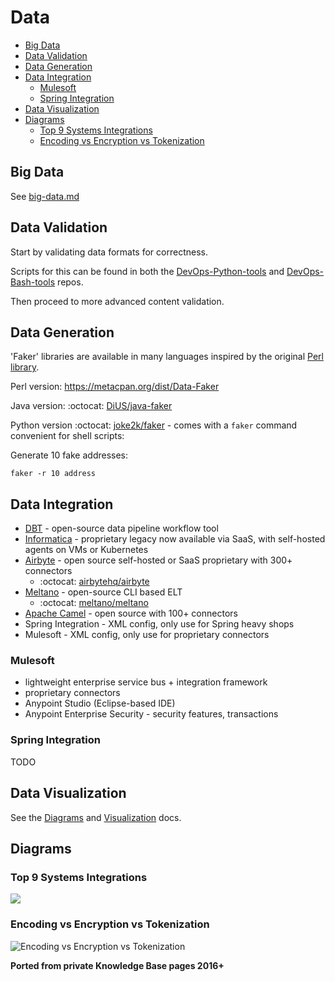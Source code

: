 # Data

<!-- INDEX_START -->

- [Big Data](#big-data)
- [Data Validation](#data-validation)
- [Data Generation](#data-generation)
- [Data Integration](#data-integration)
  - [Mulesoft](#mulesoft)
  - [Spring Integration](#spring-integration)
- [Data Visualization](#data-visualization)
- [Diagrams](#diagrams)
  - [Top 9 Systems Integrations](#top-9-systems-integrations)
  - [Encoding vs Encryption vs Tokenization](#encoding-vs-encryption-vs-tokenization)

<!-- INDEX_END -->

## Big Data

See [big-data.md](big-data.md)

## Data Validation

Start by validating data formats for correctness.

Scripts for this can be found in both the [DevOps-Python-tools](devops-python-tools.md)
and [DevOps-Bash-tools](devops-bash-tools.md) repos.

Then proceed to more advanced content validation.

## Data Generation

'Faker' libraries are available in many languages inspired by the original
[Perl library](https://metacpan.org/dist/Data-Faker).

Perl version: <https://metacpan.org/dist/Data-Faker>

Java version: :octocat: [DiUS/java-faker](https://github.com/DiUS/java-faker)

Python version :octocat: [joke2k/faker](https://github.com/joke2k/faker) -
comes with a `faker` command convenient for shell scripts:

Generate 10 fake addresses:

```shell
faker -r 10 address
```

## Data Integration

- [DBT](https://www.getdbt.com) - open-source data pipeline workflow tool
- [Informatica](informatica.md) - proprietary legacy now available via SaaS, with self-hosted agents on VMs or Kubernetes
- [Airbyte](https://airbyte.com/product/airbyte-open-source) - open source
  self-hosted or SaaS proprietary with 300+ connectors
  - :octocat: [airbytehq/airbyte](https://github.com/airbytehq/airbyte)
- [Meltano](https://meltano.com/) - open-source CLI based ELT
  - :octocat: [meltano/meltano](https://github.com/meltano/meltano)
- [Apache Camel](camel.md) - open source with 100+ connectors
- Spring Integration - XML config, only use for Spring heavy shops
- Mulesoft - XML config, only use for proprietary connectors

### Mulesoft

- lightweight enterprise service bus + integration framework
- proprietary connectors
- Anypoint Studio (Eclipse-based IDE)
- Anypoint Enterprise Security - security features, transactions

### Spring Integration

TODO

## Data Visualization

See the [Diagrams](diagrams.md) and [Visualization](visualization.md) docs.

## Diagrams

### Top 9 Systems Integrations

![](images/top_9_systems_integrations.gif)

### Encoding vs Encryption vs Tokenization

![Encoding vs Encryption vs Tokenization](images/encoding_vs_encryption_vs_tokenization.gif)

**Ported from private Knowledge Base pages 2016+**
